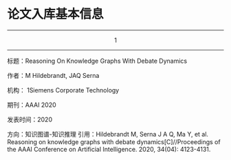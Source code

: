 # 论文入库基本信息

---
<center>1</center>

---

标题：Reasoning On Knowledge Graphs With Debate Dynamics

作者：M Hildebrandt, JAQ Serna

机构： 1Siemens Corporate Technology

期刊：AAAI 2020

发表时间：2020

方向：知识图谱-知识推理
引用：Hildebrandt M, Serna J A Q, Ma Y, et al. Reasoning on knowledge graphs with debate dynamics[C]//Proceedings of the AAAI Conference on Artificial Intelligence. 2020, 34(04): 4123-4131.

